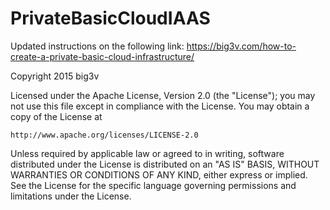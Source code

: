 # PrivateBasicCloudIAAS

Updated instructions on the following link:
https://big3v.com/how-to-create-a-private-basic-cloud-infrastructure/


Copyright 2015 big3v

Licensed under the Apache License, Version 2.0 (the "License");
you may not use this file except in compliance with the License.
You may obtain a copy of the License at

    http://www.apache.org/licenses/LICENSE-2.0

Unless required by applicable law or agreed to in writing, software
distributed under the License is distributed on an "AS IS" BASIS,
WITHOUT WARRANTIES OR CONDITIONS OF ANY KIND, either express or implied.
See the License for the specific language governing permissions and
limitations under the License.
